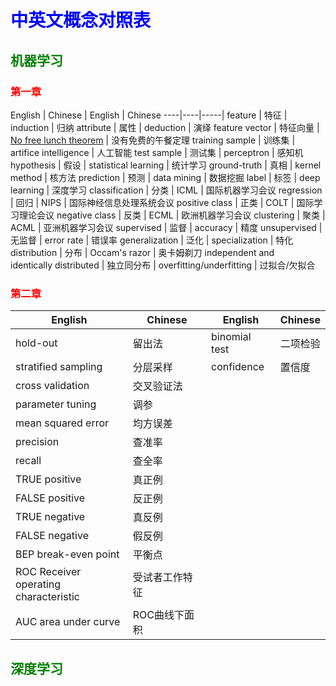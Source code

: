 # <font color="blue">中英文概念对照表</font>
## <font color="green">机器学习</font>
### <font color="red">第一章</font>
English | Chinese | English | Chinese 
----|----|-----|
feature | 特征 | induction | 归纳
attribute | 属性 | deduction | 演绎
feature vector | 特征向量 | <a href="https://en.wikipedia.org/wiki/No_free_lunch_theorem">No free lunch theorem</a> | 没有免费的午餐定理
training sample | 训练集 | artifice intelligence | 人工智能
test sample | 测试集 | perceptron | 感知机
hypothesis | 假设 | statistical learning | 统计学习
ground-truth | 真相 | kernel method | 核方法
prediction | 预测 | data mining |  数据挖掘
label | 标签 | deep learning |  深度学习
classification | 分类 | ICML | 国际机器学习会议
regression | 回归 | NIPS | 国际神经信息处理系统会议
positive class | 正类 | COLT | 国际学习理论会议
negative class | 反类 | ECML | 欧洲机器学习会议
clustering | 聚类 | ACML | 亚洲机器学习会议
supervised | 监督 | accuracy | 精度
unsupervised | 无监督 | error rate | 错误率 
generalization | 泛化 | specialization | 特化 
distribution | 分布 | Occam's razor | 奥卡姆剃刀
independent and <br>identically distributed | 独立同分布 | overfitting/underfitting | 过拟合/欠拟合

### <font color="red">第二章</font>
English | Chinese | English | Chinese 
--------|---------|---------|--------
hold-out | 留出法 | binomial test | 二项检验
stratified sampling | 分层采样 | confidence | 置信度 
cross validation | 交叉验证法 | 
parameter tuning | 调参 |
mean squared error | 均方误差 |
precision | 查准率 |
recall | 查全率 |
TRUE positive | 真正例 |
FALSE positive | 反正例 |
TRUE negative | 真反例 |
FALSE negative | 假反例 |
BEP break-even point | 平衡点 |
ROC Receiver <br>operating characteristic | 受试者工作特征
AUC area under curve | ROC曲线下面积 |  







## <font color="green">深度学习</font>